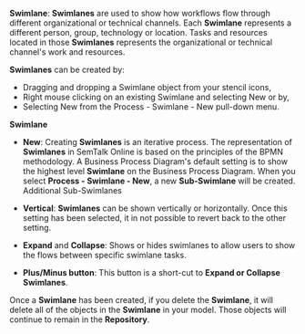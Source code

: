 **Swimlane**: **Swimlanes** are used to show how workflows flow through different organizational or technical channels. Each **Swimlane** represents a different person, group, technology or location. Tasks and resources located in those **Swimlanes** represents the organizational or technical channel's work and resources. 

**Swimlanes** can be created by:
* Dragging and dropping a Swimlane object from your stencil icons, 
* Right mouse clicking on an existing Swimlane and selecting New or by,
* Selecting New from the Process - Swimlane - New pull-down menu.

**Swimlane**
* **New**: Creating **Swimlanes** is an iterative process. The representation of **Swimlanes** in SemTalk Online is based on the principles of the BPMN methodology. A Business Process Diagram's default setting is to show the highest level **Swimlane** on the Business Process Diagram. When you select **Process - Swimlane - New**, a new **Sub-Swimlane** will be created. Additional Sub-Swimlanes

* **Vertical**: **Swimlanes** can be shown vertically or horizontally. Once this setting has been selected, it in not possible to revert back to the other setting. 
* **Expand** and **Collapse**: Shows or hides swimlanes to allow users to show the flows between specific swimlane tasks.
* **Plus/Minus button**: This button is a short-cut to **Expand or Collapse Swimlanes**.

Once a **Swimlane** has been created, if you delete the **Swimlane**, it will delete all of the objects in the **Swimlane** in your model. Those objects will continue to remain in the **Repository**.